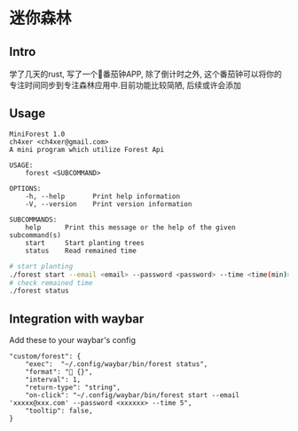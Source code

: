 # 迷你森林

## Intro
学了几天的rust, 写了一个🍅番茄钟APP, 除了倒计时之外, 这个番茄钟可以将你的专注时间同步到专注森林应用中.目前功能比较简陋, 后续或许会添加

## Usage
```
MiniForest 1.0
ch4xer <ch4xer@gmail.com>
A mini program which utilize Forest Api

USAGE:
    forest <SUBCOMMAND>

OPTIONS:
    -h, --help       Print help information
    -V, --version    Print version information

SUBCOMMANDS:
    help      Print this message or the help of the given subcommand(s)
    start     Start planting trees
    status    Read remained time
```

```bash
# start planting
./forest start --email <email> --password <password> --time <time(min)>
# check remained time
./forest status
```

## Integration with waybar

Add these to your waybar's config

```
"custom/forest": {
    "exec":  "~/.config/waybar/bin/forest status",
    "format": " {}",
    "interval": 1,
    "return-type": "string",
    "on-click": "~/.config/waybar/bin/forest start --email 'xxxxx@xxx.com' --password <xxxxxx> --time 5",
    "tooltip": false,
}

```
